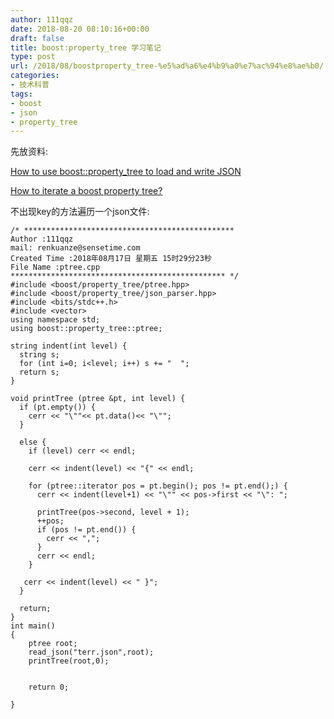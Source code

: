 ```yaml
---
author: 111qqz
date: 2018-08-20 08:10:16+00:00
draft: false
title: boost:property_tree 学习笔记
type: post
url: /2018/08/boostproperty_tree-%e5%ad%a6%e4%b9%a0%e7%ac%94%e8%ae%b0/
categories:
- 技术科普
tags:
- boost
- json
- property_tree
---
```


先放资料:

[How to use boost::property_tree to load and write JSON](http://zenol.fr/blog/boost-property-tree/en.html)

[How to iterate a boost property tree?](https://stackoverflow.com/questions/4586768/how-to-iterate-a-boost-property-tree)



不出现key的方法遍历一个json文件:

    
    /* ***********************************************
    Author :111qqz
    mail: renkuanze@sensetime.com
    Created Time :2018年08月17日 星期五 15时29分23秒
    File Name :ptree.cpp
    ************************************************ */
    #include <boost/property_tree/ptree.hpp>
    #include <boost/property_tree/json_parser.hpp>
    #include <bits/stdc++.h>
    #include <vector>
    using namespace std;
    using boost::property_tree::ptree;
    
    string indent(int level) {
      string s; 
      for (int i=0; i<level; i++) s += "  ";
      return s; 
    } 
    
    void printTree (ptree &pt, int level) {
      if (pt.empty()) {
        cerr << "\""<< pt.data()<< "\"";
      }
    
      else {
        if (level) cerr << endl; 
    
        cerr << indent(level) << "{" << endl;     
    
        for (ptree::iterator pos = pt.begin(); pos != pt.end();) {
          cerr << indent(level+1) << "\"" << pos->first << "\": "; 
    
          printTree(pos->second, level + 1); 
          ++pos; 
          if (pos != pt.end()) {
            cerr << ","; 
          }
          cerr << endl;
        } 
    
       cerr << indent(level) << " }";     
      }
    
      return; 
    }
    int main()
    {
    	ptree root;
    	read_json("terr.json",root);
    	printTree(root,0);
    
    
    	return 0;
    
    }
    



